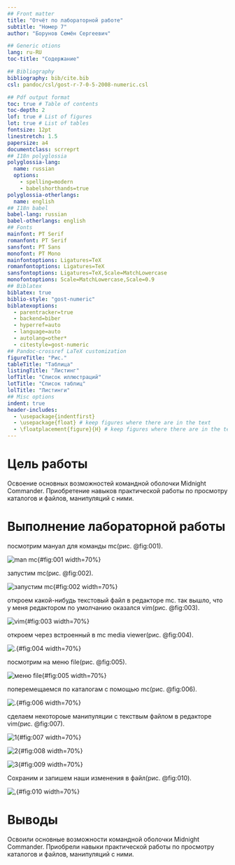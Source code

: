 ```yaml
---
## Front matter
title: "Отчёт по лабораторной работе"
subtitle: "Номер 7"
author: "Борунов Семён Сергеевич"

## Generic otions
lang: ru-RU
toc-title: "Содержание"

## Bibliography
bibliography: bib/cite.bib
csl: pandoc/csl/gost-r-7-0-5-2008-numeric.csl

## Pdf output format
toc: true # Table of contents
toc-depth: 2
lof: true # List of figures
lot: true # List of tables
fontsize: 12pt
linestretch: 1.5
papersize: a4
documentclass: scrreprt
## I18n polyglossia
polyglossia-lang:
  name: russian
  options:
	- spelling=modern
	- babelshorthands=true
polyglossia-otherlangs:
  name: english
## I18n babel
babel-lang: russian
babel-otherlangs: english
## Fonts
mainfont: PT Serif
romanfont: PT Serif
sansfont: PT Sans
monofont: PT Mono
mainfontoptions: Ligatures=TeX
romanfontoptions: Ligatures=TeX
sansfontoptions: Ligatures=TeX,Scale=MatchLowercase
monofontoptions: Scale=MatchLowercase,Scale=0.9
## Biblatex
biblatex: true
biblio-style: "gost-numeric"
biblatexoptions:
  - parentracker=true
  - backend=biber
  - hyperref=auto
  - language=auto
  - autolang=other*
  - citestyle=gost-numeric
## Pandoc-crossref LaTeX customization
figureTitle: "Рис."
tableTitle: "Таблица"
listingTitle: "Листинг"
lofTitle: "Список иллюстраций"
lotTitle: "Список таблиц"
lolTitle: "Листинги"
## Misc options
indent: true
header-includes:
  - \usepackage{indentfirst}
  - \usepackage{float} # keep figures where there are in the text
  - \floatplacement{figure}{H} # keep figures where there are in the text
---
```


# Цель работы

Освоение основных возможностей командной оболочки Midnight Commander. Приобретение навыков практической работы по просмотру каталогов и файлов, манипуляций с ними.

# Выполнение лабораторной работы

посмотрим мануал для команды mc(рис. @fig:001).

![man mc](image/1.png){#fig:001 width=70%}

запустим mc(рис. @fig:002).

![запустим mc](image/2.png){#fig:002 width=70%}


откроем какой-нибудь текстовый файл в редакторе mc. так вышло, что у меня редактором по умолчанию оказался vim(рис. @fig:003).

![vim](image/3.png){#fig:003 width=70%}


откроем через встроенный в mc media viewer(рис. @fig:004).

![.](image/4.png){#fig:004 width=70%}


посмотрим на меню file(рис. @fig:005).

![меню file](image/6.png){#fig:005 width=70%}


поперемещаемся по каталогам с помощью mc(рис. @fig:006).

![.](image/7.png){#fig:006 width=70%}


сделаем некотороые манипуляции с текствым файлом в редакторе vim(рис. @fig:007).

![1](image/10.png){#fig:007 width=70%}

![2](image/11.png){#fig:008 width=70%}

![3](image/12.png){#fig:009 width=70%}


Сохраним и запишем наши изменения в файл(рис. @fig:010).

![,](image/13.png){#fig:010 width=70%}

# Выводы

Освоили основные возможности командной оболочки Midnight Commander. Приобрели навыки практической работы по просмотру каталогов и файлов, манипуляций с ними.

